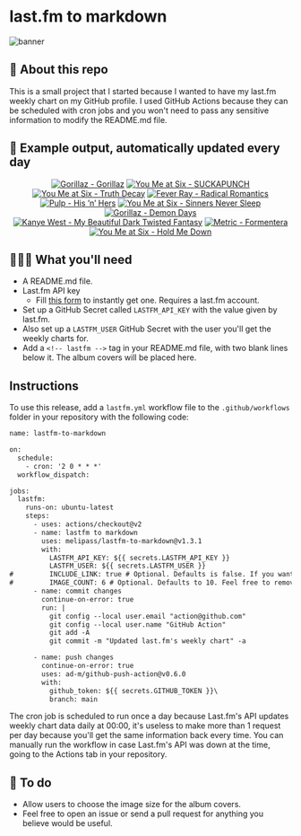# last.fm to markdown

![banner](banner.png)

## 🤖 About this repo
This is a small project that I started because I wanted to have my last.fm weekly chart on my GitHub profile. I used GitHub Actions because they can be scheduled with cron jobs and you won't need to pass any sensitive information to modify the README.md file.

## 🎵 Example output, automatically updated every day
<!-- lastfm -->
<p align="center"><a href="https://www.last.fm/music/Gorillaz/Gorillaz"><img src="https://lastfm.freetls.fastly.net/i/u/64s/86fc45f14a789e9fee32a99ea9036d3d.png" title="Gorillaz - Gorillaz"></a> <a href="https://www.last.fm/music/You+Me+at+Six/SUCKAPUNCH"><img src="https://lastfm.freetls.fastly.net/i/u/64s/5d0e02d8fd60650ad5c5bf634de78c07.jpg" title="You Me at Six - SUCKAPUNCH"></a> <a href="https://www.last.fm/music/You+Me+at+Six/Truth+Decay"><img src="https://lastfm.freetls.fastly.net/i/u/64s/f8fec07e16c4b7c59c62857bd651cf87.jpg" title="You Me at Six - Truth Decay"></a> <a href="https://www.last.fm/music/Fever+Ray/Radical+Romantics"><img src="https://lastfm.freetls.fastly.net/i/u/64s/b1961a05a426c464b64532c54794c83b.jpg" title="Fever Ray - Radical Romantics"></a> <a href="https://www.last.fm/music/Pulp/His+%E2%80%99n%E2%80%99+Hers"><img src="https://lastfm.freetls.fastly.net/i/u/64s/7fd1e103cc3f96c2e16a380c890ca055.jpg" title="Pulp - His ’n’ Hers"></a> <a href="https://www.last.fm/music/You+Me+at+Six/Sinners+Never+Sleep"><img src="https://lastfm.freetls.fastly.net/i/u/64s/238a5cc0d29541fa91ce8fd415480d6b.png" title="You Me at Six - Sinners Never Sleep"></a> <a href="https://www.last.fm/music/Gorillaz/Demon+Days"><img src="https://lastfm.freetls.fastly.net/i/u/64s/271483e955d2b255160f3361a7f5fb78.jpg" title="Gorillaz - Demon Days"></a> <a href="https://www.last.fm/music/Kanye+West/My+Beautiful+Dark+Twisted+Fantasy"><img src="https://lastfm.freetls.fastly.net/i/u/64s/8a071c4b073625018de5f0ac58727511.png" title="Kanye West - My Beautiful Dark Twisted Fantasy"></a> <a href="https://www.last.fm/music/Metric/Formentera"><img src="https://lastfm.freetls.fastly.net/i/u/64s/6d2187f7b6df659fdf03770387493889.jpg" title="Metric - Formentera"></a> <a href="https://www.last.fm/music/You+Me+at+Six/Hold+Me+Down"><img src="https://lastfm.freetls.fastly.net/i/u/64s/cf83154cefb0416c9c676044017fa8eb.jpg" title="You Me at Six - Hold Me Down"></a> </p>

          
## 👩🏽‍💻 What you'll need
* A README.md file.
* Last.fm API key
  * Fill [this form](https://www.last.fm/api/account/create) to instantly get one. Requires a last.fm account.
* Set up a GitHub Secret called ```LASTFM_API_KEY``` with the value given by last.fm.
* Also set up a ```LASTFM_USER``` GitHub Secret with the user you'll get the weekly charts for.
* Add a ```<!-- lastfm -->``` tag in your README.md file, with two blank lines below it. The album covers will be placed here.

## Instructions
To use this release, add a ```lastfm.yml``` workflow file to the ```.github/workflows``` folder in your repository with the following code:
```diff
name: lastfm-to-markdown

on:
  schedule:
    - cron: '2 0 * * *'
  workflow_dispatch:

jobs:
  lastfm:
    runs-on: ubuntu-latest
    steps:
      - uses: actions/checkout@v2
      - name: lastfm to markdown
        uses: melipass/lastfm-to-markdown@v1.3.1
        with:
          LASTFM_API_KEY: ${{ secrets.LASTFM_API_KEY }}
          LASTFM_USER: ${{ secrets.LASTFM_USER }}
#         INCLUDE_LINK: true # Optional. Defaults is false. If you want to include the link to the album page, set this to true.
#         IMAGE_COUNT: 6 # Optional. Defaults to 10. Feel free to remove this line if you want.
      - name: commit changes
        continue-on-error: true
        run: |
          git config --local user.email "action@github.com"
          git config --local user.name "GitHub Action"
          git add -A
          git commit -m "Updated last.fm's weekly chart" -a

      - name: push changes
        continue-on-error: true
        uses: ad-m/github-push-action@v0.6.0
        with:
          github_token: ${{ secrets.GITHUB_TOKEN }}\
          branch: main
```
The cron job is scheduled to run once a day because Last.fm's API updates weekly chart data daily at 00:00, it's useless to make more than 1 request per day because you'll get the same information back every time. You can manually run the workflow in case Last.fm's API was down at the time, going to the Actions tab in your repository.

## 🚧 To do
* Allow users to choose the image size for the album covers.
* Feel free to open an issue or send a pull request for anything you believe would be useful.
